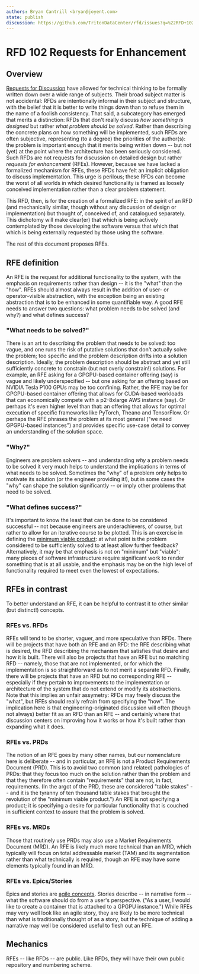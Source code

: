 ```yaml
---
authors: Bryan Cantrill <bryan@joyent.com>
state: publish
discussion: https://github.com/TritonDataCenter/rfd/issues?q=%22RFD+102%22
---
```


<!--
    This Source Code Form is subject to the terms of the Mozilla Public
    License, v. 2.0. If a copy of the MPL was not distributed with this
    file, You can obtain one at http://mozilla.org/MPL/2.0/.
-->

<!--
    Copyright 2017 Joyent
-->

# RFD 102 Requests for Enhancement

## Overview

[Requests for Discussion](https://github.com/TritonDataCenter/rfd) have allowed for
technical thinking to be formally written down over a wide range of subjects.
Their broad subject matter is not accidental: RFDs are intentionally informal
in their subject and structure, with the belief that it is better to write
things down than to refuse them in the name of a foolish consistency.  That
said, a subcategory has emerged that merits a distinction: RFDs that don't
really discuss *how something is designed* but rather *what problem should be
solved*.  Rather than describing the concrete plans on how something will be
implemented, such RFDs are often subjective, representing (to a degree) the
priorities of the author(s):  the problem is important enough that it merits
being written down -- but not (yet) at the point where the architecture has
been seriously considered.  Such RFDs are not requests for discussion on
detailed design but rather *requests for enhancement* (RFEs).  However,
because we have lacked a formalized mechanism for RFEs, these RFDs have felt
an implicit obligation to discuss implementation.  This urge is perilous;
these RFDs can become the worst of all worlds in which desired functionality
is framed as loosely conceived implementation rather than a clear problem
statement.

This RFD, then, is for the creation of a formalized RFE:  in the spirit of an
RFD (and mechanically similar, though without any discussion of design or
implementation) but thought of, conceived of, and catalogued separately.  This
dichotomy will make clear(er) that which is being actively contemplated by
those developing the software versus that which that which is being externally
requested by those using the software.

The rest of this document proposes RFEs.

## RFE definition

An RFE is the request for additional functionality to the system, with the
emphasis on requirements rather than design -- it is the "what" than the
"how".  RFEs should almost always result in the addition of user- or
operator-visible abstraction, with the exception being an existing abstraction
that is to be enhanced in some quantifiable way.  A good RFE needs to answer
two questions:  what problem needs to be solved (and why?) and what defines
success?

### "What needs to be solved?"

There is an art to describing the problem that needs to be solved:  too
vague, and one runs the risk of putative solutions that don't actually
solve the problem; too specific and the problem description drifts into
a solution description.  Ideally, the problem description should be
abstract and yet still sufficiently concrete to constrain (but not overly
constrain!) solutions.  For example, an RFE asking for a GPGPU-based
container offering (say) is vague and likely underspecified -- but
one asking for
an offering based on NVIDIA Tesla P100 GPUs may be too confining.
Rather, the RFE may be for GPGPU-based container offering that allows
for CUDA-based workloads that can economically compete with a p2-8xlarge
AWS instance (say). Or perhaps it's even higher level than that:
an offering that allows for optimal execution of specific frameworks
like PyTorch, Theano and TensorFlow.  Or perhaps the RFE phrases the problem
at its most general ("we need GPGPU-based instances") and provides specific
use-case detail to convey an understanding of the solution space.

### "Why?"

Engineers are problem solvers -- and understanding _why_ a problem needs to
be solved it very much helps to understand the implications in terms of
what needs to be solved.
Sometimes the "why" of a problem only helps to motivate its solution (or
the engineer providing it!),
but in some cases the "why" can shape the solution significantly -- or
imply other problems that need to be solved.

### "What defines success?"

It's important to know the least that can be done to be considered
successful -- not because engineers are underachievers, of course, but
rather to allow for an iterative course to be plotted.  This is an exercise
in defining the [minimum viable
product](https://en.wikipedia.org/wiki/Minimum_viable_product):  at what
point is the problem considered to be sufficiently solved to at least allow
further feedback?  Alternatively, it may be that emphasis is not on
"minimum" but "viable":  many pieces of software infrastructure require
significant work to render something that is at all usable, and the emphasis
may be on the high level of functionality required to meet even the
lowest of expectations.

## RFEs in contrast

To better understand an RFE, it can be helpful to contrast it to other
similar (but distinct!) concepts.

### RFEs vs. RFDs

RFEs will tend to be shorter, vaguer, and more speculative than RFDs.
There will be projects that have both an RFE and an RFD:  the RFE
describing what is desired, the RFD describing the mechanism that satisfies
that desire and how it is built.  There will also be projects that have an
RFE but no matching RFD -- namely, those that are not implemented, or for
which the implementation is so straightforward as to not merit a separate
RFD.  Finally, there will be projects that have an RFD but no corresponding
RFE -- especially if they pertain to improvements to the implementation or
architecture of the system that do not extend or modify its abstractions.
Note that this implies an unfair assymetry:  RFDs may freely discuss the
"what", but RFEs should really refrain from specifying the "how".
The implication here is that engineering-originated discussion will often
(though not always) better fit as an RFD than an RFE -- and certainly where
that discussion centers on improving how it works or how it's built rather
than expanding what it does.

### RFEs vs. PRDs

The notion of an RFE goes by many other names, but our nomenclature here is
deliberate -- and in particular, an RFE is not a Product Requirements
Document (PRD).  This is to avoid two common (and related) pathologies of
PRDs:  that they focus too much on the solution rather than the problem and
that they therefore often contain "requirements" that are not, in fact,
requirements.  (In the argot of the PRD, these are considered "table
stakes" -- and it is the tyranny of ten thousand table stakes that brought
the revolution of the "minimum viable product.") An RFE is not specifying a
product; it is specifying a desire for particular functionality that is
couched in sufficient context to assure that the problem is solved.

### RFEs vs. MRDs

Those that routinely use PRDs may also use a Market Requirements Document
(MRD).  An RFE is likely much more technical than an MRD, which typically
will focus on total addressable market (TAM) and its segmentation rather
than what technically is required, though an RFE may have some elements
typically found in an MRD.

### RFEs vs. Epics/Stories

Epics and stories are [agile
concepts](https://www.atlassian.com/agile/delivery-vehicles).  Stories
describe -- in narrative form -- what the software should do from a
user's perspective.  ("As a user, I would like to create a container that
is attached to a GPGPU instance.")  While RFEs may very well look like an
agile story, they are likely to be more technical than what is
traditionally thought of as a story, but the technique of adding a
narrative may well be considered useful to flesh out an RFE.

## Mechanics

RFEs -- like RFDs -- are public.  Like RFDs, they will have their own
public repository and numbering scheme.
